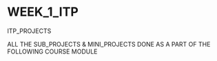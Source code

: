 # WEEK_1_ITP
 ITP_PROJECTS

ALL THE SUB_PROJECTS & MINI_PROJECTS DONE AS A PART OF THE FOLLOWING COURSE MODULE